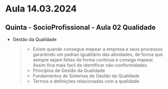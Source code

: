 # Aula 14.03.2024

## Quinta - SocioProfissional - Aula 02 Qualidade

- Gestão da Qualidade 
    > - Existe quando consegue mapear a empresa e seus processos garantindo um padrao igualitário das atividades, de forma que sempre sejam feitas de forma continua e consiga mapear. Assim fica mais facíl de identificar não-conformidades.
    > - Princípios de Gestão da Qualidade
    > - Fundamentos de Sistemas de Gestão da Qualidade
    > - Termos e definições relacionadas com a qualidade